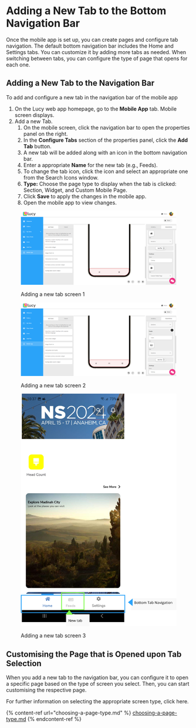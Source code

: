 # Adding a New Tab to the Bottom Navigation Bar

Once the mobile app is set up, you can create pages and configure tab navigation. The default bottom navigation bar includes the Home and Settings tabs. You can customize it by adding more tabs as needed. When switching between tabs, you can configure the type of page that opens for each one.

## Adding a New Tab to the Navigation Bar

To add and configure a new tab in the navigation bar of the mobile app

1. On the Lucy web app homepage, go to the **Mobile App** tab. Mobile screen displays.
2. Add a new Tab.
   1. On the mobile screen, click the navigation bar to open the properties panel on the right.
   2. In the **Configure Tabs** section of the properties panel, click the **Add Tab** button.
   3. A new tab will be added along with an icon in the bottom navigation bar.
   4. Enter a appropriate **Name** for the new tab (e.g., Feeds).
   5. To change the tab icon, click the icon and select an appropriate one from the Search Icons window.
   6. **Type:** Choose the page type to display when the tab is clicked: Section, Widget, and Custom Mobile Page.
   7. Click **Save** to apply the changes in the mobile app.
   8. Open the mobile app to view changes.

<figure><img src="../../.gitbook/assets/image (2) (1).png" alt=""><figcaption><p>Adding a new tab screen 1</p></figcaption></figure>

<figure><img src="../../.gitbook/assets/image (1) (1) (1).png" alt=""><figcaption><p>Adding a new tab screen 2</p></figcaption></figure>

<figure><img src="../../.gitbook/assets/image (2) (1) (1).png" alt="" width="563"><figcaption><p>Adding a new tab screen 3</p></figcaption></figure>



## Customising the Page that is Opened upon Tab Selection

When you add a new tab to the navigation bar, you can configure it to open a specific page based on the type of screen you select. Then, you can start customising the respective page.

For further information on selecting the appropriate screen type, click here.

{% content-ref url="choosing-a-page-type.md" %}
[choosing-a-page-type.md](choosing-a-page-type.md)
{% endcontent-ref %}

